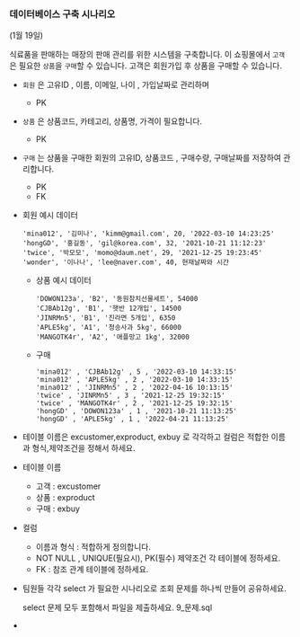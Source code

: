 ### 데이터베이스 구축 시나리오

(1월 19일)

식료품을 판매하는 매장의 판매 관리를 위한 시스템을 구축합니다. 이 쇼핑몰에서 `고객` 은  필요한 `상품`을
`구매`할 수 있습니다. 고객은 회원가입 후 상품을 구매할 수 있습니다. 
+ `회원` 은  고유ID , 이름, 이메일, 나이 , 가입날짜로 관리하며
  + PK


+ `상품` 은  상품코드, 카테고리, 상품명, 가격이 필요합니다.
  + PK
 
 
+ `구매` 는  상품을 구매한 회원의 고유ID, 상품코드 , 구매수량, 구매날짜를 저장하여 관리합니다. 
  + PK 
  + FK

    
+ 회원 예시 데이터

    
      'mina012', '김미나', 'kimm@gmail.com', 20, '2022-03-10 14:23:25'  
      'hongGD', '홍길동', 'gil@korea.com', 32, '2021-10-21 11:12:23'
      'twice', '박모모', 'momo@daum.net', 29, '2021-12-25 19:23:45'
      'wonder', '이나나', 'lee@naver.com', 40, 현재날짜와 시간

  + 상품 예시 데이터

  
        'DOWON123a', 'B2', '동원참치선물세트', 54000
        'CJBAb12g', 'B1', '햇반 12개입', 14500
        'JINRMn5', 'B1', '진라면 5개입', 6350
        'APLE5kg', 'A1', '청송사과 5kg', 66000
        'MANGOTK4r', 'A2', '애플망고 1kg', 32000


  + 구매

        'mina012' , 'CJBAb12g' , 5 , '2022-03-10 14:33:15'
        'mina012' , 'APLE5kg' , 2 , '2022-03-10 14:33:15'
        'mina012' , 'JINRMn5' , 2 , '2022-04-16 10:13:15'
        'twice' , 'JINRMn5' , 3 , '2021-12-25 19:32:15'
        'twice' , 'MANGOTK4r' , 2 , '2021-12-25 19:32:15'
        'hongGD' , 'DOWON123a' , 1 , '2021-10-21 11:13:25'
        'hongGD' , 'APLE5kg' , 1 , '2022-04-21 11:13:25'
    
 + 테이블 이름은  excustomer,exproduct, exbuy 로 각각하고 
 컬럼은 적합한 이름과 형식,제약조건을 정해서 하세요.

 + 테이블 이름 
   - 고객 : excustomer
   - 상품 : exproduct
   - 구매 : exbuy 
 
 + 컬럼
   - 이름과 형식 : 적합하게 정의합니다.
   - NOT NULL , UNIQUE(필요시), PK(필수) 제약조건 각 테이블에 정하세요.
   - FK : 참조 관계 테이블에 정하세요.

 + 팀원들 각각 select 가 필요한 시나리오로
    조회 문제를 하나씩 만들어 공유하세요.


    select 문제 모두 포함해서 파일을 제출하세요.
    9_문제.sql
- 

